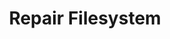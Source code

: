 ---
sidebar_position: 5
title: "Repair Filesystem"
sidebar_label: "Repair Filesystem"
description: "Perform filesystem repairs in Alpine Linux platforms - use fsck, repair file systems, check filesystem integrity, and restore filesystem health."
keywords:
  - "alpine filesystem repair"
  - "fsck"
  - "filesystem check"
  - "filesystem integrity"
  - "filesystem maintenance"
tags:
  - alpine
  - filesystem-repair
  - fsck
  - filesystem-check
  - troubleshooting
slug: /linux/alpine/troubleshooting/filesystem-errors/repair-filesystem
---
